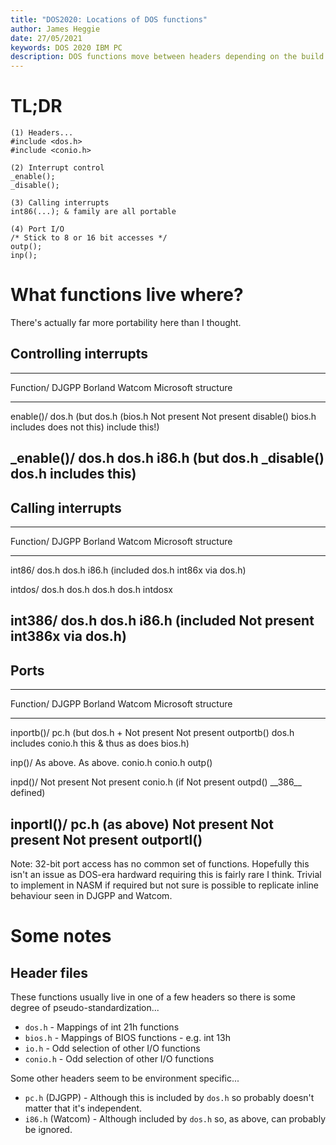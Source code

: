 ```yaml
---
title: "DOS2020: Locations of DOS functions"
author: James Heggie
date: 27/05/2021
keywords: DOS 2020 IBM PC
description: DOS functions move between headers depending on the build system
---
```


# TL;DR

```
(1) Headers...
#include <dos.h>
#include <conio.h>

(2) Interrupt control
_enable();
_disable();

(3) Calling interrupts
int86(...); & family are all portable

(4) Port I/O
/* Stick to 8 or 16 bit accesses */
outp();
inp();
```

# What functions live where?

There's actually far more portability here than I thought.

## Controlling interrupts

--------------------------------------------------------------------------------
Function/        DJGPP           Borland         Watcom          Microsoft
 structure
---------------- --------------- --------------- --------------- ---------------
enable()/        dos.h (but      dos.h (bios.h   Not present     Not present
disable()        bios.h includes does not
                 this)           include this!)

_enable()/       dos.h           dos.h           i86.h (but      dos.h
_disable()                                       dos.h includes
                                                 this)
--------------------------------------------------------------------------------

## Calling interrupts

--------------------------------------------------------------------------------
Function/        DJGPP           Borland         Watcom          Microsoft
 structure
---------------- --------------- --------------- --------------- ---------------
int86/           dos.h           dos.h           i86.h (included dos.h
int86x                                           via dos.h)

intdos/          dos.h           dos.h           dos.h           dos.h
intdosx

int386/          dos.h           dos.h           i86.h (included Not present
int386x                                          via dos.h)
--------------------------------------------------------------------------------

## Ports

--------------------------------------------------------------------------------
Function/        DJGPP           Borland         Watcom          Microsoft
 structure
---------------- --------------- --------------- --------------- ---------------
inportb()/       pc.h (but       dos.h +         Not present     Not present
outportb()       dos.h includes  conio.h
                 this & thus as
                 does bios.h)

inp()/           As above.       As above.       conio.h         conio.h
outp()

inpd()/          Not present     Not present     conio.h (if     Not present
outpd()                                          \_\_386__
                                                 defined)

inportl()/       pc.h (as above) Not present     Not present     Not present
outportl()
--------------------------------------------------------------------------------

Note: 32-bit port access has no common set of functions. Hopefully this isn't
an issue as DOS-era hardward requiring this is fairly rare I think. Trivial
to implement in NASM if required but not sure is possible to replicate inline
behaviour seen in DJGPP and Watcom.


# Some notes

## Header files

These functions usually live in one of a few headers so there is some degree
of pseudo-standardization...

+ ```dos.h``` - Mappings of int 21h functions
+ ```bios.h``` - Mappings of BIOS functions - e.g. int 13h
+ ```io.h``` - Odd selection of other I/O functions
+ ```conio.h``` - Odd selection of other I/O functions

Some other headers seem to be environment specific...

+ ```pc.h``` (DJGPP) - Although this is included by ```dos.h``` so probably
  doesn't matter that it's independent.
+ ```i86.h``` (Watcom) - Although included by ```dos.h``` so, as above,
  can probably be ignored.